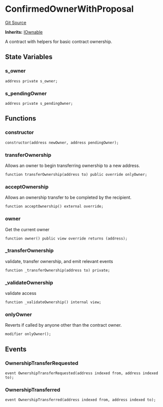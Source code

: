 # ConfirmedOwnerWithProposal
[Git Source](https://github.com//Team3dVidyaGames/Contracts/blob/e7abd099c8ff67c53a32c1d0c029bd31930c8a9c/src/contracts/flattened/flattened_ChainlinkConsumer.sol)

**Inherits:**
[IOwnable](/src/contracts/flattened/flattened_ChainlinkConsumer.sol/interface.IOwnable.md)

A contract with helpers for basic contract ownership.


## State Variables
### s_owner

```solidity
address private s_owner;
```


### s_pendingOwner

```solidity
address private s_pendingOwner;
```


## Functions
### constructor


```solidity
constructor(address newOwner, address pendingOwner);
```

### transferOwnership

Allows an owner to begin transferring ownership to a new address.


```solidity
function transferOwnership(address to) public override onlyOwner;
```

### acceptOwnership

Allows an ownership transfer to be completed by the recipient.


```solidity
function acceptOwnership() external override;
```

### owner

Get the current owner


```solidity
function owner() public view override returns (address);
```

### _transferOwnership

validate, transfer ownership, and emit relevant events


```solidity
function _transferOwnership(address to) private;
```

### _validateOwnership

validate access


```solidity
function _validateOwnership() internal view;
```

### onlyOwner

Reverts if called by anyone other than the contract owner.


```solidity
modifier onlyOwner();
```

## Events
### OwnershipTransferRequested

```solidity
event OwnershipTransferRequested(address indexed from, address indexed to);
```

### OwnershipTransferred

```solidity
event OwnershipTransferred(address indexed from, address indexed to);
```

